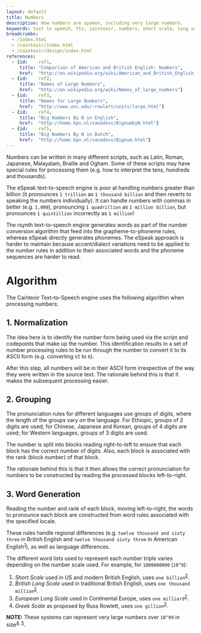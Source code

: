 ```yaml
---
layout: default
title: Numbers
description: How numbers are spoken, including very large numbers.
keywords: text to speech, tts, cainteoir, numbers, short scale, long scale
breadcrumbs:
  - /index.html
  - /cainteoir/index.html
  - /cainteoir/design/index.html
references:
  - {id:    ref1,
     title: "Comparison of American and British English: Numbers",
     href:  "http://en.wikipedia.org/wiki/American_and_British_English_differences#Numbers"}
  - {id:    ref2,
     title: "Names of Large Numbers",
     href:  "http://en.wikipedia.org/wiki/Names_of_large_numbers"}
  - {id:    ref3,
     title: "Names for Large Numbers",
     href:  "http://www.unc.edu/~rowlett/units/large.html"}
  - {id:    ref4,
     title: "Big Numbers By N in English",
     href:  "http://home.kpn.nl/vanadovv/BignumbyN.html"}
  - {id:    ref5,
     title: "Big Numbers By N in Dutch",
     href:  "http://home.kpn.nl/vanadovv/Bignum.html"}
---
```


Numbers can be written in many different scripts, such as Latin, Roman,
Japanese, Malayalam, Braille and Ogham. Some of these scripts may have
special rules for processing them (e.g. how to interpret the tens, hundreds
and thousands).

The eSpeak text-to-speech engine is poor at handling numbers greater than
billion (it pronounces `1 trillion` as `1 thousand billion` and then
reverts to speaking the numbers individually). It can handle numbers with
commas in better (e.g. `1,000`), pronouncing `1 quadrillion` as
`1 million billion`, but pronounces `1 quintillion` incorrectly as
`1 million`!

The rsynth text-to-speech engine generates words as part of the number
conversion algorithm that feed into the grapheme-to-phoneme rules,
whereas eSpeak directly generates phonemes. The eSpeak approach is
harder to maintain because accent/dialect variations need to be applied
to the number rules in addition to their associated words and the
phoneme sequences are harder to read.

# Algorithm

The Cainteoir Text-to-Speech engine uses the following algorithm when
processing numbers:

## 1. Normalization

The idea here is to identify the number form being used via the script and
codepoints that make up the number. This identification results in a set
of number processing rules to be run through the number to convert it to
its ASCII form (e.g. converting `VI` to `6`).

After this step, all numbers will be in their ASCII form irrespective of
the way they were written in the source text. The rationale behind this
is that it makes the subsequent processing easier.

## 2. Grouping

The pronunciation rules for different languages use groups of digits,
where the length of the groups vary on the language. For Ethiopic,
groups of 2 digits are used; for Chinese, Japanese and Korean, groups
of 4 digits are used; for Western languages, groups of 3 digits are
used.

The number is split into blocks reading right-to-left to ensure that
each block has the correct number of digits. Also, each block is
associated with the rank (block number) of that block.

The rationale behind this is that it then allows the correct pronunciation
for numbers to be constructed by reading the processed blocks left-to-right.

## 3. Word Generation

Reading the number and rank of each block, moving left-to-right, the
words to pronounce each block are constructed from word rules associated
with the specified locale.

These rules handle regional differences (e.g. `twelve thousand and sixty three`
in British English and `twelve thousand sixty three` in American English<sup><a href="#ref1">1</a></sup>),
as well as language differences.

The different word lists used to represent each number triple varies
depending on the number scale used. For example, for `1000000000` (`10^9`):

1.  *Short Scale* used in US and modern British English, uses `one billion`<sup><a href="#ref2">2</a></sup>.
2.  *British Long Scale* used in traditional British English, uses `one thousand million`<sup><a href="#ref2">2</a></sup>.
3.  *European Long Scale* used in Continental Europe, uses `one milliard`<sup><a href="#ref2">2</a></sup>.
4.  *Greek Scale* as proposed by Russ Rowlett, uses `one gillion`<sup><a href="#ref3">3</a></sup>.

**NOTE:** These systems can represent very large numbers over `10^99` in size<sup><a href="#ref4">4</a>, <a href="#ref5">5</a></sup>.
